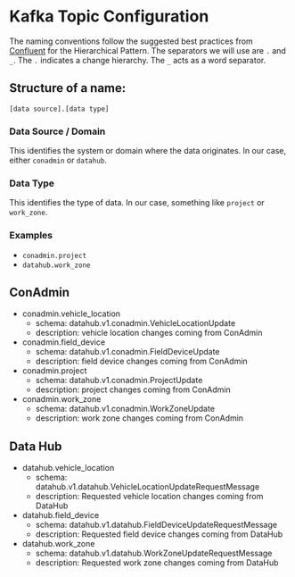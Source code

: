# Kafka Topic Configuration

The naming conventions follow the suggested best practices
from [Confluent](https://www.confluent.io/learn/kafka-topic-naming-convention/) for the Hierarchical Pattern. The
separators we will use are `.` and `_`. The `.` indicates a change hierarchy. The `_` acts as a word separator. 

## Structure of a name:

`[data source].[data type]`

### Data Source / Domain

This identifies the system or domain where the data originates. In our case, either `conadmin` or `datahub`.

### Data Type

This identifies the type of data. In our case, something like `project` or `work_zone`.

### Examples

- `conadmin.project`
- `datahub.work_zone`

## ConAdmin

- conadmin.vehicle_location
    - schema: datahub.v1.conadmin.VehicleLocationUpdate
    - description: vehicle location changes coming from ConAdmin
- conadmin.field_device
    - schema: datahub.v1.conadmin.FieldDeviceUpdate
    - description: field device changes coming from ConAdmin
- conadmin.project
    - schema: datahub.v1.conadmin.ProjectUpdate
    - description: project changes coming from ConAdmin
- conadmin.work_zone
    - schema: datahub.v1.conadmin.WorkZoneUpdate
    - description: work zone changes coming from ConAdmin

## Data Hub

- datahub.vehicle_location
    - schema: datahub.v1.datahub.VehicleLocationUpdateRequestMessage
    - description: Requested vehicle location changes coming from DataHub
- datahub.field_device
    - schema: datahub.v1.datahub.FieldDeviceUpdateRequestMessage
    - description: Requested field device changes coming from DataHub
- datahub.work_zone
    - schema: datahub.v1.datahub.WorkZoneUpdateRequestMessage
    - description: Requested work zone changes coming from DataHub
